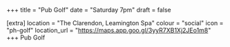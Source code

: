 +++
title = "Pub Golf"
date = "Saturday 7pm"
draft = false

[extra]
location = "The Clarendon, Leamington Spa"
colour = "social"
icon = "ph-golf"
location_url = "https://maps.app.goo.gl/3yyR7XB1Xj2JEo1m8"
+++
Pub Golf
